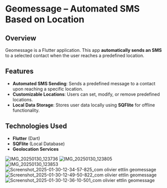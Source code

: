 # Geomessage – Automated SMS Based on Location  

## Overview  
Geomessage is a Flutter application. This app **automatically sends an SMS** to a selected contact when the user reaches a predefined location.  

## Features  
- **Automated SMS Sending**: Sends a predefined message to a contact upon reaching a specific location.  
- **Customizable Locations**: Users can set, modify, or remove predefined locations.  
- **Local Data Storage**: Stores user data locally using **SQFlite** for offline functionality.  

## Technologies Used  
- **Flutter** (Dart)  
- **SQFlite** (Local Database)  
- **Geolocation Services**

  
![IMG_20250130_123736](https://github.com/user-attachments/assets/82924257-8ea2-405e-8427-56fd028c37eb)
![IMG_20250130_123805](https://github.com/user-attachments/assets/23cc931a-d2a6-4715-bac4-c58b3d196782)
![IMG_20250130_123853](https://github.com/user-attachments/assets/54e8a3ac-2e4a-4ce4-9a1d-3b422a549835)
![Screenshot_2025-01-30-12-34-57-825_com olivier ettlin geomessage](https://github.com/user-attachments/assets/7955eb97-6603-40ef-aa7f-c691b67284eb)
![Screenshot_2025-01-30-12-49-50-822_com olivier ettlin geomessage](https://github.com/user-attachments/assets/133ef73a-8d4c-4470-a51a-4b78f998dd39)
![Screenshot_2025-01-30-12-36-10-501_com olivier ettlin geomessage](https://github.com/user-attachments/assets/b9b8d2a1-5483-4637-9096-f12e121b0131)
